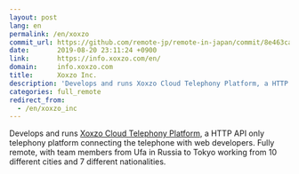 ```yaml
---
layout: post
lang: en
permalink: /en/xoxzo
commit_url: https://github.com/remote-jp/remote-in-japan/commit/8e463ca7755eea88b9278aae5539aeb8158f2031
date:       2019-08-20 23:11:24 +0900
link:       https://info.xoxzo.com/en/
domain:     info.xoxzo.com
title:      Xoxzo Inc.
description: 'Develops and runs Xoxzo Cloud Telephony Platform, a HTTP API only telephony platform connecting the telephone with web developers. Fully remote, with team members from Ufa in Russia to Tokyo working from 10 different cities and 7 different nationalities.'
categories: full_remote
redirect_from:
  - /en/xoxzo_inc
---
```


<p>Develops and runs <a href="https://www.xoxzo.com/en/">Xoxzo Cloud Telephony Platform</a>, a HTTP API only telephony platform connecting the telephone with web developers. Fully remote, with team members from Ufa in Russia to Tokyo working from 10 different cities and 7 different nationalities.</p>
